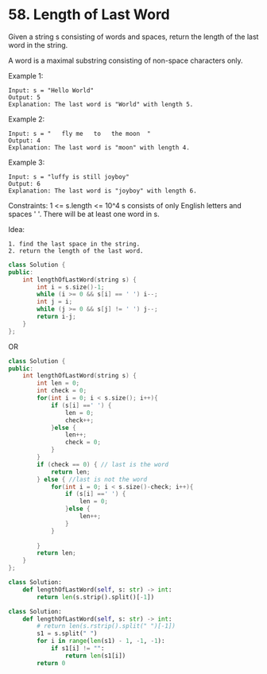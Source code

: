 # 58. Length of Last Word

Given a string s consisting of words and spaces, return the length of the last word in the string.

A word is a maximal substring consisting of non-space characters only.

Example 1:
``` 
Input: s = "Hello World"
Output: 5
Explanation: The last word is "World" with length 5.
```

Example 2:
```
Input: s = "   fly me   to   the moon  "
Output: 4
Explanation: The last word is "moon" with length 4.
```

Example 3:
```
Input: s = "luffy is still joyboy"
Output: 6
Explanation: The last word is "joyboy" with length 6.
```

Constraints:
1 <= s.length <= 10^4
s consists of only English letters and spaces ' '.
There will be at least one word in s.

Idea:
```
1. find the last space in the string.
2. return the length of the last word.
```

```cpp
class Solution {
public:
    int lengthOfLastWord(string s) {
        int i = s.size()-1;
        while (i >= 0 && s[i] == ' ') i--;
        int j = i;
        while (j >= 0 && s[j] != ' ') j--;
        return i-j;
    }
};
```
OR
```cpp
class Solution {
public:
    int lengthOfLastWord(string s) {
        int len = 0;
        int check = 0;
        for(int i = 0; i < s.size(); i++){
            if (s[i] ==' ') {
                len = 0;
                check++;
            }else {
                len++;
                check = 0;
            }
        }
        if (check == 0) { // last is the word
            return len;
        } else { //last is not the word
            for(int i = 0; i < s.size()-check; i++){
                if (s[i] ==' ') {
                    len = 0;
                }else {
                    len++;
                }
            }   
                     
        }
        return len;
    }
};
```

```python
class Solution:
    def lengthOfLastWord(self, s: str) -> int:
        return len(s.strip().split()[-1])
```

```python
class Solution:
    def lengthOfLastWord(self, s: str) -> int:
        # return len(s.rstrip().split(" ")[-1])
        s1 = s.split(" ")
        for i in range(len(s1) - 1, -1, -1): 
            if s1[i] != "":
                return len(s1[i])
        return 0
```